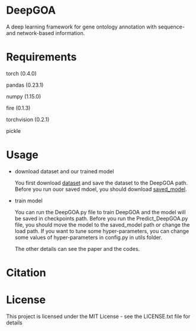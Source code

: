 # DeepGOA
A deep learning framework for gene ontology annotation with sequence- and network-based information.
# Requirements

 torch (0.4.0)
 
 pandas (0.23.1)
 
 numpy (1.15.0)
 
 fire (0.1.3)
 
 torchvision (0.2.1)
 
 pickle
 
# Usage
- download dataset and our trained model

  You first download [dataset](http://bioinformatics.csu.edu.cn/resources/softs/zhangfuhao/?tdsourcetag=s_pcqq_aiomsg) and save the dataset to the DeepGOA path. Before you run ouor saved mdoel, you should download [saved_model](http://bioinformatics.csu.edu.cn/resources/softs/zhangfuhao/?tdsourcetag=s_pcqq_aiomsg).
- train model

  You can run the DeepGOA.py file to train DeepGOA and the model will be saved in checkpoints path. Before you run the Predict_DeepGOA.py file, you should move the model to the saved_model path or change the load path. If you want to tune some hyper-parameters, you can change some values of hyper-parameters in config.py in utils folder.

  The other details can see the paper and the codes.
 
# Citation

# License
This project is licensed under the MIT License - see the LICENSE.txt file for details
